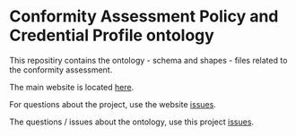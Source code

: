 # Conformity Assessment Policy and Credential Profile ontology

This repositiry contains the ontology - schema and shapes - files related to the conformity assessment.

The main website is located [here](TODO).

For questions about the project, use the website [issues](https://github.com/eclipse-dataspace-cap/cap-website/issues).

The questions / issues about the ontology, use this project [issues](https://github.com/eclipse-dataspace-cap/cap-ontology/issues).
